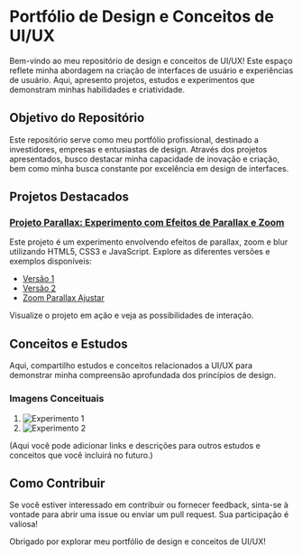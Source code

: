 # Portfólio de Design e Conceitos de UI/UX

Bem-vindo ao meu repositório de design e conceitos de UI/UX! Este espaço reflete minha abordagem na criação de interfaces de usuário e experiências de usuário. Aqui, apresento projetos, estudos e experimentos que demonstram minhas habilidades e criatividade.

## Objetivo do Repositório

Este repositório serve como meu portfólio profissional, destinado a investidores, empresas e entusiastas de design. Através dos projetos apresentados, busco destacar minha capacidade de inovação e criação, bem como minha busca constante por excelência em design de interfaces.

## Projetos Destacados

### [Projeto Parallax: Experimento com Efeitos de Parallax e Zoom](https://chaos4455.github.io/HTML-Projects/UI-UX/PARALLAX)
Este projeto é um experimento envolvendo efeitos de parallax, zoom e blur utilizando HTML5, CSS3 e JavaScript. Explore as diferentes versões e exemplos disponíveis:

- [Versão 1](https://chaos4455.github.io/HTML-Projects/UI-UX/PARALLAX/v1.html)
- [Versão 2](https://chaos4455.github.io/HTML-Projects/UI-UX/PARALLAX/v2.html)
- [Zoom Parallax Ajustar](https://chaos4455.github.io/HTML-Projects/UI-UX/PARALLAX/zoomparallaxajustar.html)

Visualize o projeto em ação e veja as possibilidades de interação.

## Conceitos e Estudos

Aqui, compartilho estudos e conceitos relacionados a UI/UX para demonstrar minha compreensão aprofundada dos princípios de design.

### Imagens Conceituais
1. ![Experimento 1](https://chaos4455.github.io/HTML-Projects/UI-UX/exp1.png)
2. ![Experimento 2](https://chaos4455.github.io/HTML-Projects/UI-UX/exp2.png)

(Aqui você pode adicionar links e descrições para outros estudos e conceitos que você incluirá no futuro.)

## Como Contribuir

Se você estiver interessado em contribuir ou fornecer feedback, sinta-se à vontade para abrir uma issue ou enviar um pull request. Sua participação é valiosa!

Obrigado por explorar meu portfólio de design e conceitos de UI/UX!
